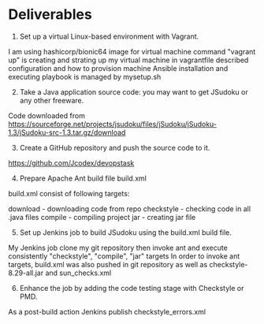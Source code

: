 # Deliverables

1. Set up a virtual Linux-based environment with Vagrant.
  
I am using hashicorp/bionic64 image for virtual machine
command "vagrant up" is creating and strating up my virtual machine
in vagrantfile described configuration and how to provision machine
Ansible installation and executing playbook is managed by mysetup.sh 

2. Take a Java application source code: you may want to get JSudoku or any other freeware.

Code downloaded from https://sourceforge.net/projects/jsudoku/files/jSudoku/jSudoku-1.3/jSudoku-src-1.3.tar.gz/download
  
3. Create a GitHub repository and push the source code to it.

https://github.com/Jcodex/devopstask
  
4. Prepare Apache Ant build file build.xml

build.xml consist of following targets:

  download - downloading code from repo
  checkstyle - checking code in all .java files
  compile - compiling project
  jar - creating jar file

5. Set up Jenkins job to build JSudoku using the build.xml build file.

My Jenkins job clone my git repository then invoke ant and execute consistently "checkstyle", "compile", "jar" targets
In order to invoke ant targets, build.xml was also pushed in git repository as well as checkstyle-8.29-all.jar and sun_checks.xml
  
6. Enhance the job by adding the code testing stage with Checkstyle or PMD.

As a post-build action Jenkins publish checkstyle_errors.xml
